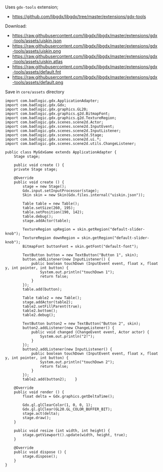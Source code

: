 

Uses `gdx-tools` extension;

* https://github.com/libgdx/libgdx/tree/master/extensions/gdx-tools

Download:

* https://raw.githubusercontent.com/libgdx/libgdx/master/extensions/gdx-tools/assets/uiskin.json
* https://raw.githubusercontent.com/libgdx/libgdx/master/extensions/gdx-tools/assets/uiskin.png
* https://raw.githubusercontent.com/libgdx/libgdx/master/extensions/gdx-tools/assets/uiskin.atlas
* https://raw.githubusercontent.com/libgdx/libgdx/master/extensions/gdx-tools/assets/default.fnt
* https://raw.githubusercontent.com/libgdx/libgdx/master/extensions/gdx-tools/assets/default.png

Save in `core/assets` directory

```
import com.badlogic.gdx.ApplicationAdapter;
import com.badlogic.gdx.Gdx;
import com.badlogic.gdx.graphics.GL20;
import com.badlogic.gdx.graphics.g2d.BitmapFont;
import com.badlogic.gdx.graphics.g2d.TextureRegion;
import com.badlogic.gdx.scenes.scene2d.Actor;
import com.badlogic.gdx.scenes.scene2d.InputEvent;
import com.badlogic.gdx.scenes.scene2d.InputListener;
import com.badlogic.gdx.scenes.scene2d.Stage;
import com.badlogic.gdx.scenes.scene2d.ui.*;
import com.badlogic.gdx.scenes.scene2d.utils.ChangeListener;

public class MyGdxGame extends ApplicationAdapter {
    Stage stage;

    public void create () {
	private Stage stage;
	
	@Override
	public void create () {
		stage = new Stage();
		Gdx.input.setInputProcessor(stage);
		Skin skin = new Skin(Gdx.files.internal("uiskin.json"));

		Table table = new Table();
		table.setSize(260, 195);
		table.setPosition(190, 142);
		table.debug();
		stage.addActor(table);

		TextureRegion upRegion = skin.getRegion("default-slider-knob");
		TextureRegion downRegion = skin.getRegion("default-slider-knob");
		BitmapFont buttonFont = skin.getFont("default-font");

		TextButton button = new TextButton("Button 1", skin);
		button.addListener(new InputListener() {
			public boolean touchDown (InputEvent event, float x, float y, int pointer, int button) {
				System.out.println("touchDown 1");
				return false;
			}
		});
		table.add(button);

		Table table2 = new Table();
		stage.addActor(table2);
		table2.setFillParent(true);
		table2.bottom();
		table2.debug();

		TextButton button2 = new TextButton("Button 2", skin);
		button2.addListener(new ChangeListener() {
			public void changed (ChangeEvent event, Actor actor) {
				System.out.println("2!");
			}
		});
		button2.addListener(new InputListener() {
			public boolean touchDown (InputEvent event, float x, float y, int pointer, int button) {
				System.out.println("touchDown 2");
				return false;
			}
		});
		table2.add(button2);	}

	@Override
	public void render () {
		float delta = Gdx.graphics.getDeltaTime();

		Gdx.gl.glClearColor(1, 0, 0, 1);
		Gdx.gl.glClear(GL20.GL_COLOR_BUFFER_BIT);
		stage.act(delta);
		stage.draw();
	}

	public void resize (int width, int height) {
		stage.getViewport().update(width, height, true);
	}

	@Override
	public void dispose () {
		stage.dispose();
	}
}
```
